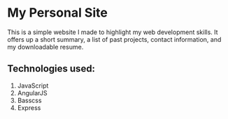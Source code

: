 # My Personal Site

This is a simple website I made to highlight my web development skills. It offers up a short summary, a list of past projects, contact information, and my downloadable resume. 

## Technologies used:
1. JavaScript
2. AngularJS
3. Basscss
4. Express
